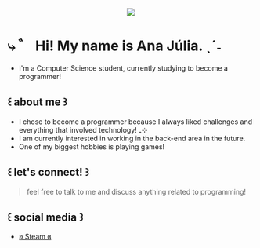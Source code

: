 <div align="center">
<img src="https://i.pinimg.com/736x/9d/cd/09/9dcd096f3698af3ba824dd8eefb2c7d5.jpg">
</div>

# ⤷ ゛ Hi! My name is Ana Júlia.  ˎˊ˗
- I'm a Computer Science student, currently studying to become a programmer!


## ꒰ about me ꒱
-  I chose to become a programmer because I always liked challenges and everything that involved technology! ₊⊹
-  I am currently interested in working in the back-end area in the future. 
- One of my biggest hobbies is playing games! 


## ꒰ let's connect! ꒱
>feel free to talk to me and discuss anything related to programming!

## ꒰ social media ꒱
- [ʚ Steam ɞ ][https://steamcommunity.com/id/miurizy/]









[https://steamcommunity.com/id/miurizy/]: https://steamcommunity.com/id/miurizy/